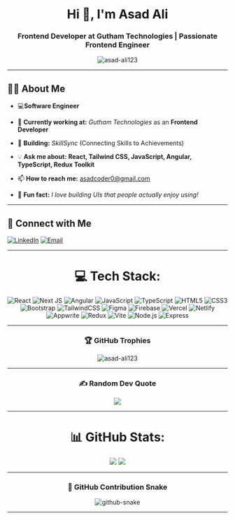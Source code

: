 <h1 align="center">Hi 👋, I'm Asad Ali</h1>
<h3 align="center">Frontend Developer at Gutham Technologies | Passionate Frontend Engineer</h3>

<p align="center">
  <img src="https://komarev.com/ghpvc/?username=asad-ali123&label=Profile%20views&color=0e75b6&style=flat" alt="asad-ali123" />
</p>

---

## 👨‍💻 **About Me**
- 💻**Software Engineer** 
- 🚀 **Currently working at:** *Gutham Technologies* as an **Frontend Developer**  
- 🎯 **Building:** *SkillSync* (Connecting Skills to Achievements)  
- 💡 **Ask me about:** **React, Tailwind CSS, JavaScript, Angular, TypeScript, Redux Toolkit**
- 📫 **How to reach me:** [asadcoder0@gmail.com](mailto:asadcoder0@gmail.com)  

- 🎨 **Fun fact:** *I love building UIs that people actually enjoy using!*  

---

## 📩 **Connect with Me**

[![LinkedIn](https://img.shields.io/badge/LinkedIn-%230077B5.svg?logo=linkedin&logoColor=white)](https://www.linkedin.com/in/asad-ali-a92431259/) [![Email](https://img.shields.io/badge/Email-D14836?logo=gmail&logoColor=white)](mailto:asadcoder0@gmail.com)


---

<div align="center">

# 💻 Tech Stack:
<!-- Badges section -->
  ![React](https://img.shields.io/badge/react-%2320232a.svg?style=for-the-badge&logo=react&logoColor=%2361DAFB)
     ![Next JS](https://img.shields.io/badge/Next.js-black?style=for-the-badge&logo=next.js&logoColor=white)
     ![Angular](https://img.shields.io/badge/angular-%23DD0031.svg?style=for-the-badge&logo=angular&logoColor=white)
     ![JavaScript](https://img.shields.io/badge/javascript-%23323330.svg?style=for-the-badge&logo=javascript&logoColor=%23F7DF1E)
     ![TypeScript](https://img.shields.io/badge/typescript-%23007ACC.svg?style=for-the-badge&logo=typescript&logoColor=white)
     ![HTML5](https://img.shields.io/badge/html5-%23E34F26.svg?style=for-the-badge&logo=html5&logoColor=white)
     ![CSS3](https://img.shields.io/badge/css3-%231572B6.svg?style=for-the-badge&logo=css3&logoColor=white)
     ![Bootstrap](https://img.shields.io/badge/bootstrap-%23563D7C.svg?style=for-the-badge&logo=bootstrap&logoColor=white)
     ![TailwindCSS](https://img.shields.io/badge/tailwindcss-%2338B2AC.svg?style=for-the-badge&logo=tailwind-css&logoColor=white)
     ![Figma](https://img.shields.io/badge/figma-%23F24E1E.svg?style=for-the-badge&logo=figma&logoColor=white)
     ![Firebase](https://img.shields.io/badge/Firebase-039BE5?style=for-the-badge&logo=Firebase&logoColor=white)
     ![Vercel](https://img.shields.io/badge/vercel-%23000000.svg?style=for-the-badge&logo=vercel&logoColor=white)
     ![Netlify](https://img.shields.io/badge/netlify-%23000000.svg?style=for-the-badge&logo=netlify&logoColor=#00C7B7)
     ![Appwrite](https://img.shields.io/badge/appwrite-%23F02E65.svg?style=for-the-badge&logo=appwrite&logoColor=white)
     ![Redux](https://img.shields.io/badge/redux-%23593d88.svg?style=for-the-badge&logo=redux&logoColor=white)
     ![Vite](https://img.shields.io/badge/vite-%23646CFF.svg?style=for-the-badge&logo=vite&logoColor=white)
     ![Node.js](https://img.shields.io/badge/node.js-%23339933.svg?style=for-the-badge&logo=node.js&logoColor=white)
     ![Express](https://img.shields.io/badge/express-%23404d59.svg?style=for-the-badge&logo=express&logoColor=white)

---
### 🏆 GitHub Trophies

<img src="https://github-profile-trophy.vercel.app/?username=asad-ali123&theme=radical&no-frame=true&row=1&column=6" alt="asad-ali123" />

---

### ✍️ Random Dev Quote

<img src="https://quotes-github-readme.vercel.app/api?type=horizontal&theme=tokyonight" />

---

# 📊 GitHub Stats:
![](https://github-readme-stats.vercel.app/api?username=asad-ali123&theme=dark&hide_border=false&include_all_commits=true&count_private=true)
![](https://nirzak-streak-stats.vercel.app/?user=asad-ali123&theme=dark&hide_border=false)

---

### 🐍 GitHub Contribution Snake

<picture>
  <source media="(prefers-color-scheme: dark)" srcset="https://raw.githubusercontent.com/tobiasmeyhoefer/tobiasmeyhoefer/output/github-snake-dark.svg" />
  <source media="(prefers-color-scheme: light)" srcset="https://raw.githubusercontent.com/tobiasmeyhoefer/tobiasmeyhoefer/output/github-snake.svg" />
  <img alt="github-snake" src="https://raw.githubusercontent.com/tobiasmeyhoefer/tobiasmeyhoefer/output/github-snake.svg" />
</picture>

---

</div>

